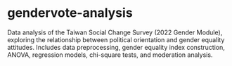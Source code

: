 # gendervote-analysis
Data analysis of the Taiwan Social Change Survey (2022 Gender Module), exploring the relationship between political orientation and gender equality attitudes. Includes data preprocessing, gender equality index construction, ANOVA, regression models, chi-square tests, and moderation analysis.
